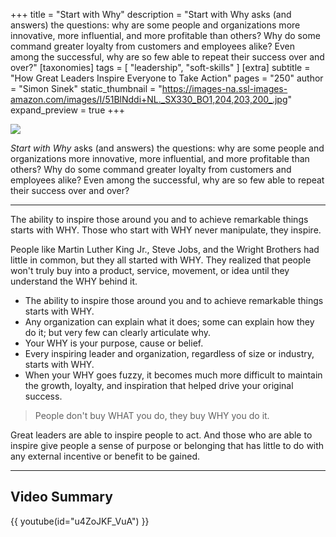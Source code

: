 +++
title = "Start with Why"
description = "Start with Why asks (and answers) the questions: why are some people and organizations more innovative, more influential, and more profitable than others? Why do some command greater loyalty from customers and employees alike? Even among the successful, why are so few able to repeat their success over and over?"
[taxonomies]
tags = [ "leadership", "soft-skills" ]
[extra]
subtitle = "How Great Leaders Inspire Everyone to Take Action"
pages = "250"
author = "Simon Sinek"
static_thumbnail = "https://images-na.ssl-images-amazon.com/images/I/51BlNddi+NL._SX330_BO1,204,203,200_.jpg"
expand_preview = true
+++

<img border="0" src="https://images-na.ssl-images-amazon.com/images/I/51BlNddi+NL._SX330_BO1,204,203,200_.jpg" >

*Start with Why* asks (and answers) the questions: why are some people and organizations more innovative, more
influential, and more profitable than others? Why do some command greater loyalty from customers and employees alike?
Even among the successful, why are so few able to repeat their success over and over?

<!-- more -->

---

The ability to inspire those around you and to achieve remarkable things starts with WHY. Those who start with WHY never
manipulate, they inspire.

People like Martin Luther King Jr., Steve Jobs, and the Wright Brothers had little in common, but they all started with
WHY. They realized that people won't truly buy into a product, service, movement, or idea until they understand the WHY
behind it.

- The ability to inspire those around you and to achieve remarkable things starts with WHY.
- Any organization can explain what it does; some can explain how they do it; but very few can clearly articulate why.
- Your WHY is your purpose, cause or belief.
- Every inspiring leader and organization, regardless of size or industry, starts with WHY.
- When your WHY goes fuzzy, it becomes much more difficult to maintain the growth, loyalty, and inspiration that helped
  drive your original success.

> People don't buy WHAT you do, they buy WHY you do it.

Great leaders are able to inspire people to act. And those who are able to inspire give people a sense of purpose or
belonging that has little to do with any external incentive or benefit to be gained.

--- 

## Video Summary

{{ youtube(id="u4ZoJKF_VuA") }}
